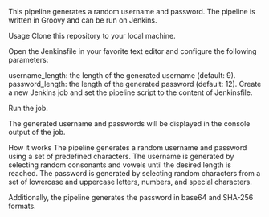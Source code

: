 This pipeline generates a random username and password. The pipeline is written in Groovy and can be run on Jenkins.

Usage
Clone this repository to your local machine.

Open the Jenkinsfile in your favorite text editor and configure the following parameters:

username_length: the length of the generated username (default: 9).
password_length: the length of the generated password (default: 12).
Create a new Jenkins job and set the pipeline script to the content of Jenkinsfile.

Run the job.

The generated username and passwords will be displayed in the console output of the job.

How it works
The pipeline generates a random username and password using a set of predefined characters. The username is generated by selecting random consonants and vowels until the desired length is reached. The password is generated by selecting random characters from a set of lowercase and uppercase letters, numbers, and special characters.

Additionally, the pipeline generates the password in base64 and SHA-256 formats.
